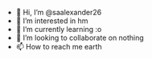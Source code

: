 - 👋 Hi, I’m @saalexander26
- 👀 I’m interested in hm
- 🌱 I’m currently learning :o
- 💞️ I’m looking to collaborate on nothing
- 📫 How to reach me earth

<!---
saalexander26/saalexander26 is a ✨ special ✨ repository because its `README.md` (this file) appears on your GitHub profile.
You can click the Preview link to take a look at your changes.
--->
